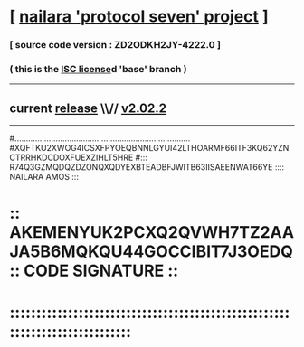 
# [ [nailara 'protocol seven' project](http://nailara.network/) ]

### [ source code version : ZD2ODKH2JY-4222.0 ]

### ( this is the [ISC license](license)d 'base' branch )
---
## current [release](https://github.com/nailara-technologies/protocol-7/releases) \\\\// [v2.02.2](https://github.com/nailara-technologies/protocol-7/releases/tag/v2.02.2)
---

#.............................................................................
#XQFTKU2XWOG4ICSXFPYOEQBNNLGYUI42LTHOARMF66ITF3KQ62YZNCTRRHKDCDOXFUEXZIHLT5HRE
#::: R74Q3GZMQDQZDZONQXQDYEXBTEADBFJWITB63IISAEENWAT66YE :::: NAILARA AMOS :::
# :: AKEMENYUK2PCXQ2QVWH7TZ2AAJA5B6MQKQU44GOCCIBIT7J3OEDQ :: CODE SIGNATURE ::
# ::::::::::::::::::::::::::::::::::::::::::::::::::::::::::::::::::::::::::::
